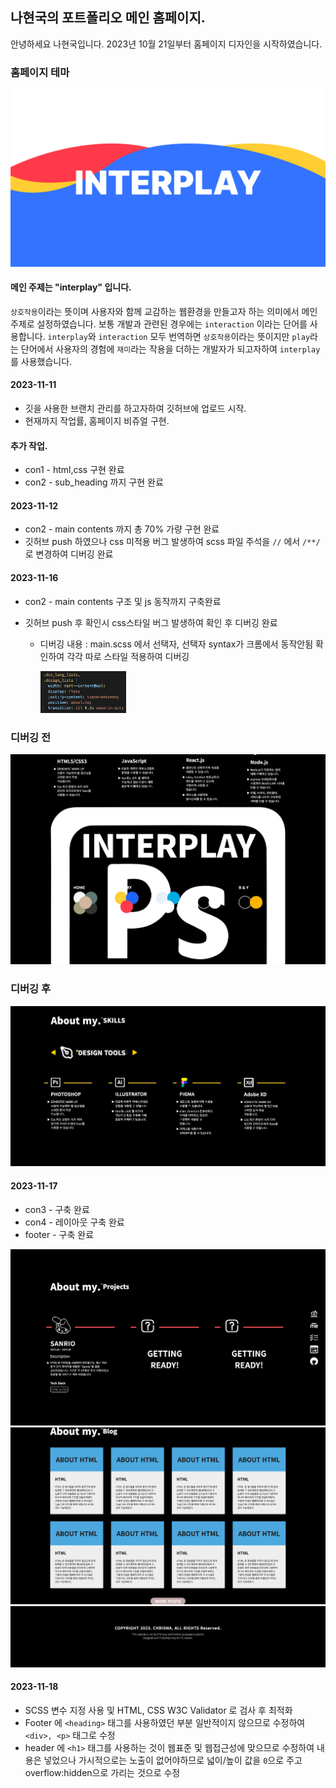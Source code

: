 ## 나현국의 포트폴리오 메인 홈페이지.

안녕하세요 나현국입니다.
2023년 10월 21일부터 홈페이지 디자인을 시작하였습니다.

### 홈페이지 테마

<img src="img/forreadme.png">

#### 메인 주제는 "interplay" 입니다.

`상호작용`이라는 뜻이며 사용자와 함께 교감하는 웹환경을 만들고자 하는 의미에서 메인주제로 설정하였습니다.
보통 개발과 관련된 경우에는 `interaction` 이라는 단어를 사용합니다.
`interplay`와 `interaction` 모두 번역하면 `상호작용`이라는 뜻이지만 `play`라는 단어에서 사용자의 경험에 `재미`라는 작용을 더하는 개발자가 되고자하여 `interplay`를 사용했습니다.

#### 2023-11-11

- 깃을 사용한 브랜치 관리를 하고자하여 깃허브에 업로드 시작.
- 현재까지 작업률, 홈페이지 비쥬얼 구현.

#### 추가 작업.

- con1 - html,css 구현 완료
- con2 - sub_heading 까지 구현 완료

#### 2023-11-12

- con2 - main contents 까지 총 70% 가량 구현 완료
- 깃허브 push 하였으나 css 미적용 버그 발생하여 scss 파일 주석을 `//` 에서 `/**/`로 변경하여 디버깅 완료

#### 2023-11-16

- con2 - main contents 구조 및 js 동작까지 구축완료
- 깃허브 push 후 확인시 css스타일 버그 발생하여 확인 후 디버깅 완료

  - 디버깅 내용 : main.scss 에서 선택자, 선택자 syntax가 크롬에서 동작안됨 확인하여 각각 따로 스타일 적용하여 디버깅

    <img src="img/forreadme3.png" style="width:30%">

### 디버깅 전

<img src="img/forreadme2.png">   
   
### 디버깅 후   
   
<img src="img/forreadme4.png">   
   
#### 2023-11-17

- con3 - 구축 완료
- con4 - 레이아웃 구축 완료
- footer - 구축 완료

<img src="img/forreadme5.png">
<img src="img/forreadme6.png">
<img src="img/forreadme7.png">

#### 2023-11-18

- SCSS 변수 지정 사용 및 HTML, CSS W3C Validator 로 검사 후 최적화
- Footer 에 `<heading>` 태그를 사용하였던 부분 일반적이지 않으므로 수정하여 `<div>, <p>` 태그로 수정
- header 에 `<h1>` 태그를 사용하는 것이 웹표준 및 웹접근성에 맞으므로 수정하여 내용은 넣었으나 가시적으로는 노출이 없어야하므로 넓이/높이 값을 `0`으로 주고 overflow:hidden으로 가리는 것으로 수정
